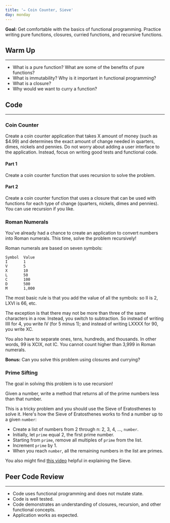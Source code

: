 ```yaml
---
title: '✏️ Coin Counter, Sieve'
day: monday
---
```


**Goal:** Get comfortable with the basics of functional programming. Practice writing pure functions, closures, curried functions, and recursive functions.

## Warm Up
---

* What is a pure function? What are some of the benefits of pure functions?
* What is immutability? Why is it important in functional programming?
* What is a closure?
* Why would we want to curry a function?

## Code
---

### Coin Counter

Create a coin counter application that takes X amount of money (such as $4.99) and determines the exact amount of change needed in quarters, dimes, nickels and pennies. Do not worry about adding a user interface to the application. Instead, focus on writing good tests and functional code.

#### Part 1

Create a coin counter function that uses recursion to solve the problem.

#### Part 2

Create a coin counter function that uses a closure that can be used with functions for each type of change (quarters, nickels, dimes and pennies). You can use recursion if you like.

### Roman Numerals

You've already had a chance to create an application to convert numbers into Roman numerals. This time, solve the problem recursively!

Roman numerals are based on seven symbols:

```
Symbol  Value
I       1
V       5
X       10
L       50
C       100
D       500
M       1,000
```

The most basic rule is that you add the value of all the symbols: so II is 2, LXVI is 66, etc.

The exception is that there may not be more than three of the same characters in a row. Instead, you switch to subtraction. So instead of writing IIII for 4, you write IV (for 5 minus 1); and instead of writing LXXXX for 90, you write XC.

You also have to separate ones, tens, hundreds, and thousands. In other words, 99 is XCIX, not IC.  You cannot count higher than 3,999 in Roman numerals.

**Bonus:** Can you solve this problem using closures and currying?

### Prime Sifting

The goal in solving this problem is to use recursion!

Given a number, write a method that returns all of the prime numbers less than that number.

This is a tricky problem and you should use the Sieve of Eratosthenes to solve it. Here's how the Sieve of Eratosthenes works to find a number up to a given `number`:

* Create a list of numbers from 2 through n: 2, 3, 4, ..., `number`.
* Initially, let `prime` equal 2, the first prime number.
* Starting from `prime`, remove all multiples of `prime` from the list.
* Increment `prime` by 1.
* When you reach `number`, all the remaining numbers in the list are primes.

You also might find [this video](https://www.youtube.com/watch?v=V08g_lkKj6Q) helpful in explaining the Sieve.

## Peer Code Review
---

* Code uses functional programming and does not mutate state.
* Code is well tested.
* Code demonstrates an understanding of closures, recursion, and other functional concepts.
* Application works as expected.
